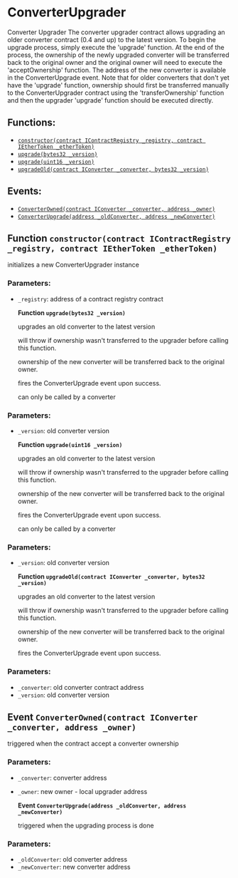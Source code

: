 # ConverterUpgrader

Converter Upgrader The converter upgrader contract allows upgrading an older converter contract \(0.4 and up\) to the latest version. To begin the upgrade process, simply execute the 'upgrade' function. At the end of the process, the ownership of the newly upgraded converter will be transferred back to the original owner and the original owner will need to execute the 'acceptOwnership' function. The address of the new converter is available in the ConverterUpgrade event. Note that for older converters that don't yet have the 'upgrade' function, ownership should first be transferred manually to the ConverterUpgrader contract using the 'transferOwnership' function and then the upgrader 'upgrade' function should be executed directly.

## Functions:

* [`constructor(contract IContractRegistry _registry, contract IEtherToken _etherToken)`](converterupgrader.md#ConverterUpgrader-constructor-contract-IContractRegistry-contract-IEtherToken-)
* [`upgrade(bytes32 _version)`](converterupgrader.md#ConverterUpgrader-upgrade-bytes32-)
* [`upgrade(uint16 _version)`](converterupgrader.md#ConverterUpgrader-upgrade-uint16-)
* [`upgradeOld(contract IConverter _converter, bytes32 _version)`](converterupgrader.md#ConverterUpgrader-upgradeOld-contract-IConverter-bytes32-)

## Events:

* [`ConverterOwned(contract IConverter _converter, address _owner)`](converterupgrader.md#ConverterUpgrader-ConverterOwned-contract-IConverter-address-)
* [`ConverterUpgrade(address _oldConverter, address _newConverter)`](converterupgrader.md#ConverterUpgrader-ConverterUpgrade-address-address-)

## Function `constructor(contract IContractRegistry _registry, contract IEtherToken _etherToken)` <a id="ConverterUpgrader-constructor-contract-IContractRegistry-contract-IEtherToken-"></a>

initializes a new ConverterUpgrader instance

### Parameters:

* `_registry`:    address of a contract registry contract

  **Function `upgrade(bytes32 _version)`**

  upgrades an old converter to the latest version

  will throw if ownership wasn't transferred to the upgrader before calling this function.

  ownership of the new converter will be transferred back to the original owner.

  fires the ConverterUpgrade event upon success.

  can only be called by a converter

### Parameters:

* `_version`: old converter version

  **Function `upgrade(uint16 _version)`**

  upgrades an old converter to the latest version

  will throw if ownership wasn't transferred to the upgrader before calling this function.

  ownership of the new converter will be transferred back to the original owner.

  fires the ConverterUpgrade event upon success.

  can only be called by a converter

### Parameters:

* `_version`: old converter version

  **Function `upgradeOld(contract IConverter _converter, bytes32 _version)`**

  upgrades an old converter to the latest version

  will throw if ownership wasn't transferred to the upgrader before calling this function.

  ownership of the new converter will be transferred back to the original owner.

  fires the ConverterUpgrade event upon success.

### Parameters:

* `_converter`: old converter contract address
* `_version`: old converter version

## Event `ConverterOwned(contract IConverter _converter, address _owner)` <a id="ConverterUpgrader-ConverterOwned-contract-IConverter-address-"></a>

triggered when the contract accept a converter ownership

### Parameters:

* `_converter`: converter address
* `_owner`: new owner - local upgrader address

  **Event `ConverterUpgrade(address _oldConverter, address _newConverter)`**

  triggered when the upgrading process is done

### Parameters:

* `_oldConverter`: old converter address
* `_newConverter`: new converter address

